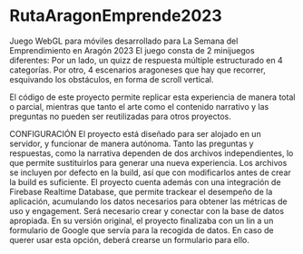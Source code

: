 # RutaAragonEmprende2023
Juego WebGL para móviles desarrollado para La Semana del Emprendimiento en Aragón 2023
El juego consta de 2 minijuegos diferentes:
Por un lado, un quizz de respuesta múltiple estructurado en 4 categorías.
Por otro, 4 escenarios aragoneses que hay que recorrer, esquivando los obstáculos, en forma de scroll vertical.

El código de este proyecto permite replicar esta experiencia de manera total o parcial, mientras que tanto el arte como el contenido narrativo y las preguntas no pueden ser reutilizadas para otros proyectos.

CONFIGURACIÓN
El proyecto está diseñado para ser alojado en un servidor, y funcionar de manera autónoma. Tanto las preguntas y respuestas, como la narrativa dependen de dos archivos independientes, lo que permite sustituirlos para generar una nueva experiencia. Los archivos se incluyen por defecto en la build, así que con modificarlos antes de crear la build es suficiente.
El proyecto cuenta además con una integración de Firebase Realtime Database, que permite trackear el desempeño de la aplicación, acumulando los datos necesarios para obtener las métricas de uso y engagement. Será necesario crear y conectar con la base de datos apropiada.
En su versión original, el proyecto finalizaba con un lin a un formulario de Google que servía para la recogida de datos. En caso de querer usar esta opción, deberá crearse un formulario para ello.
